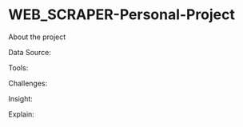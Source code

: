 # WEB_SCRAPER-Personal-Project

About the project

Data Source:

Tools:

Challenges:

Insight:

Explain:

